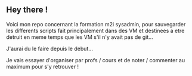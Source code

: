 ## Hey there ! 

Voici mon repo concernant la formation m2i sysadmin, pour sauvegarder les differents scripts fait principalement dans des VM et destinees a etre detruit en meme temps que les VM s'il n'y avait pas de git...

J'aurai du le faire depuis le debut... 

Je vais essayer d'organiser par profs / cours et de noter / commenter au maximum pour s'y retrouver !
